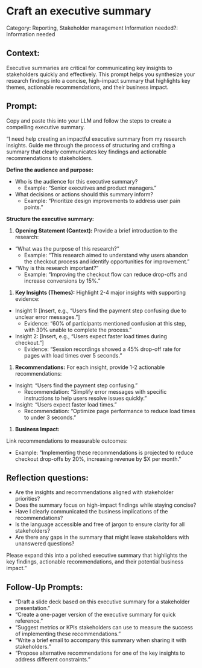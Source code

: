 # Craft an executive summary

Category: Reporting, Stakeholder management
Information needed?: Information needed

## **Context:**

Executive summaries are critical for communicating key insights to stakeholders quickly and effectively. This prompt helps you synthesize your research findings into a concise, high-impact summary that highlights key themes, actionable recommendations, and their business impact.

## **Prompt:**

Copy and paste this into your LLM and follow the steps to create a compelling executive summary.

“I need help creating an impactful executive summary from my research insights. Guide me through the process of structuring and crafting a summary that clearly communicates key findings and actionable recommendations to stakeholders.

**Define the audience and purpose:**

- Who is the audience for this executive summary?
    - Example: “Senior executives and product managers.”
- What decisions or actions should this summary inform?
    - Example: “Prioritize design improvements to address user pain points.”

**Structure the executive summary:**

1. **Opening Statement (Context):** Provide a brief introduction to the research:
- “What was the purpose of this research?”
    - Example: “This research aimed to understand why users abandon the checkout process and identify opportunities for improvement.”
- “Why is this research important?”
    - Example: “Improving the checkout flow can reduce drop-offs and increase conversions by 15%.”
1.  **Key Insights (Themes):** Highlight 2-4 major insights with supporting evidence:
- Insight 1: [Insert, e.g., “Users find the payment step confusing due to unclear error messages.”]
    - Evidence: “60% of participants mentioned confusion at this step, with 30% unable to complete the process.”
- Insight 2: [Insert, e.g., “Users expect faster load times during checkout.”]
    - Evidence: “Session recordings showed a 45% drop-off rate for pages with load times over 5 seconds.”
1. **Recommendations:** For each insight, provide 1-2 actionable recommendations:
- Insight: “Users find the payment step confusing.”
    - Recommendation: “Simplify error messages with specific instructions to help users resolve issues quickly.”
- Insight: “Users expect faster load times.”
    - Recommendation: “Optimize page performance to reduce load times to under 3 seconds.”
1.  **Business Impact:**

Link recommendations to measurable outcomes:

- Example: “Implementing these recommendations is projected to reduce checkout drop-offs by 20%, increasing revenue by $X per month.”

## Reflection questions:

- Are the insights and recommendations aligned with stakeholder priorities?
- Does the summary focus on high-impact findings while staying concise?
- Have I clearly communicated the business implications of the recommendations?
- Is the language accessible and free of jargon to ensure clarity for all stakeholders?
- Are there any gaps in the summary that might leave stakeholders with unanswered questions?

Please expand this into a polished executive summary that highlights the key findings, actionable recommendations, and their potential business impact.”

## **Follow-Up Prompts:**

- “Draft a slide deck based on this executive summary for a stakeholder presentation.”
- “Create a one-pager version of the executive summary for quick reference.”
- “Suggest metrics or KPIs stakeholders can use to measure the success of implementing these recommendations.”
- “Write a brief email to accompany this summary when sharing it with stakeholders.”
- “Propose alternative recommendations for one of the key insights to address different constraints.”